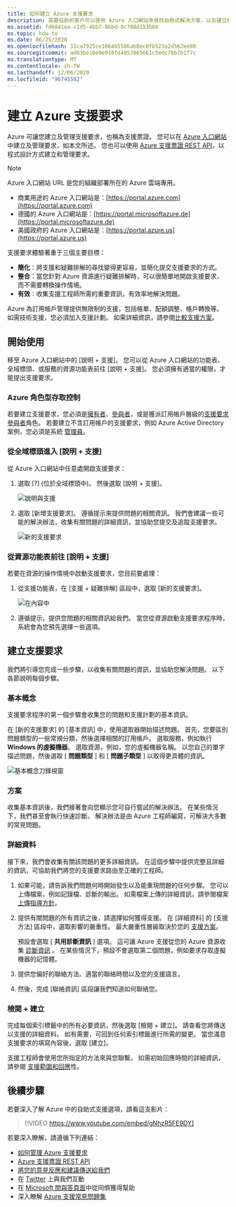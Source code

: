 ```yaml
---
title: 如何建立 Azure 支援要求
description: 需要協助的客戶可以使用 Azure 入口網站來尋找自助式解決方案，以及建立和管理支援要求。
ms.assetid: fd6841ea-c1d5-4bb7-86bd-0c708d193b89
ms.topic: how-to
ms.date: 06/25/2020
ms.openlocfilehash: 11ca7925ce1664b5586ab8ec0fb523a2d562ee80
ms.sourcegitcommit: ad83be10e9e910fd4853965661c5edc7bb7b1f7c
ms.translationtype: MT
ms.contentlocale: zh-TW
ms.lasthandoff: 12/06/2020
ms.locfileid: "96745582"
---
```

# <a name="create-an-azure-support-request"></a>建立 Azure 支援要求

Azure 可讓您建立及管理支援要求，也稱為支援票證。 您可以在 [Azure 入口網站](https://portal.azure.com)中建立及管理要求，如本文所述。 您也可以使用 [Azure 支援票證 REST API](/rest/api/support)，以程式設計方式建立和管理要求。

> [!NOTE]
> Azure 入口網站 URL 是您的組織部署所在的 Azure 雲端專用。
>
>* 商業用途的 Azure 入口網站是：[https://portal.azure.com](https://portal.azure.com)
>* 德國的 Azure 入口網站是：[https://portal.microsoftazure.de](https://portal.microsoftazure.de)
>* 美國政府的 Azure 入口網站是：[https://portal.azure.us](https://portal.azure.us)

支援要求體驗著重于三個主要目標：

* **簡化**：將支援和疑難排解的尋找變得更容易，並簡化提交支援要求的方式。
* **整合**：當您針對 Azure 資源進行疑難排解時，可以很簡單地開啟支援要求，而不需要轉換操作情境。
* **有效**︰收集支援工程師所需的重要資訊，有效率地解決問題。

Azure 為訂用帳戶管理提供無限制的支援，包括帳單、配額調整、帳戶轉換等。 如需技術支援，您必須加入支援計劃。 如需詳細資訊，請參閱[比較支援方案](https://azure.microsoft.com/support/plans)。

## <a name="getting-started"></a>開始使用

移至 Azure 入口網站中的 [說明 + 支援]。 您可以從 Azure 入口網站的功能表、全域標頭、或服務的資源功能表前往 [說明 + 支援]。 您必須擁有適當的權限，才能提出支援要求。

### <a name="azure-role-based-access-control"></a>Azure 角色型存取控制

若要建立支援要求，您必須是[擁有者](../../role-based-access-control/built-in-roles.md#owner)、[參與者](../../role-based-access-control/built-in-roles.md#contributor)，或是獲派訂用帳戶層級的[支援要求參與者](../../role-based-access-control/built-in-roles.md#support-request-contributor)角色。 若要建立不含訂用帳戶的支援要求，例如 Azure Active Directory 案例，您必須是系統 [管理員](../../active-directory/roles/permissions-reference.md)。

### <a name="go-to-help--support-from-the-global-header"></a>從全域標頭進入 [說明 + 支援]

從 Azure 入口網站中任意處開啟支援要求：

1. 選取 [?] (位於全域標頭中)。 然後選取 [說明 + 支援]。

   ![說明與支援](./media/how-to-create-azure-support-request/helpandsupportnewlower.png)

1. 選取 [新增支援要求]。 遵循提示來提供問題的相關資訊。 我們會建議一些可能的解決辦法，收集有關問題的詳細資訊，並協助您提交及追蹤支援要求。

   ![新的支援要求](./media/how-to-create-azure-support-request/newsupportrequest2lower.png)

### <a name="go-to-help--support-from-a-resource-menu"></a>從資源功能表前往 [說明 + 支援]

若要在資源的操作情境中啟動支援要求，您目前要處理：

1. 從支援功能表，在 [支援 + 疑難排解] 區段中，選取 [新的支援要求]。

   ![在內容中](./media/how-to-create-azure-support-request/incontext2lower.png)

1. 遵循提示，提供您問題的相關資訊給我們。 當您從資源啟動支援要求程序時，系統會為您預先選擇一些選項。

## <a name="create-a-support-request"></a>建立支援要求

我們將引導您完成一些步驟，以收集有關問題的資訊，並協助您解決問題。 以下各節說明每個步驟。

### <a name="basics"></a>基本概念

支援要求程序的第一個步驟會收集您的問題和支援計劃的基本資訊。

在 [新的支援要求] 的 [基本資訊] 中，使用選取器開始描述問題。 首先，您要區別問題類型的一些常規分類，然後選擇相關的訂用帳戶。 選取服務，例如執行 **Windows 的虛擬機器**。 選取資源，例如，您的虛擬機器名稱。 以您自己的單字描述問題，然後選取 [ **問題類型** ] 和 [ **問題子類型** ] 以取得更具體的資訊。

![基本概念刀鋒視窗](./media/how-to-create-azure-support-request/basics2lower.png)

### <a name="solutions"></a>方案

收集基本資訊後，我們接著會向您顯示您可自行嘗試的解決辦法。 在某些情況下，我們甚至會執行快速診斷。 解決辦法是由 Azure 工程師編寫，可解決大多數的常見問題。

### <a name="details"></a>詳細資料

接下來，我們會收集有關該問題的更多詳細資訊。 在這個步驟中提供完整且詳細的資訊，可協助我們將您的支援要求路由至正確的工程師。

1. 如果可能，請告訴我們問題何時開始發生以及能重現問題的任何步驟。 您可以上傳檔案，例如記錄檔、診斷的輸出。 如需檔案上傳的詳細資訊，請參閱檔案 [上傳指導方針](how-to-manage-azure-support-request.md#file-upload-guidelines)。

1. 提供有關問題的所有資訊之後，請選擇如何獲得支援。 在 [詳細資料] 的 [支援方法] 區段中，選取影響的嚴重性。 最大嚴重性層級取決於您的 [支援方案](https://azure.microsoft.com/support/plans)。

    預設會選取 [ **共用診斷資訊** ] 選項。 這可讓 Azure 支援從您的 Azure 資源收集 [診斷資訊](https://azure.microsoft.com/support/legal/support-diagnostic-information-collection/) 。 在某些情況下，預設不會選取第二個問題，例如要求存取虛擬機器的記憶體。

1. 提供您偏好的聯絡方法、適當的聯絡時間以及您的支援語言。

1. 然後，完成 [聯絡資訊] 區段讓我們知道如何聯絡您。

### <a name="review--create"></a>檢閱 + 建立

完成每個索引標籤中的所有必要資訊，然後選取 [檢閱 + 建立]。 請查看您將傳送以支援的詳細資料。 如有需要，可回到任何索引標籤進行所需的變更。 當您滿意支援要求的填寫內容後，選取 [建立]。

支援工程師會使用您所指定的方法來與您聯繫。 如需初始回應時間的詳細資訊，請參閱 [支援範圍和回應](https://azure.microsoft.com/support/plans/response/)性。


## <a name="next-steps"></a>後續步驟

若要深入了解 Azure 中的自助式支援選項，請看這支影片：

> [!VIDEO https://www.youtube.com/embed/gNhzR5FE9DY]

若要深入瞭解，請遵循下列連結：

* [如何管理 Azure 支援要求](how-to-manage-azure-support-request.md)
* [Azure 支援票證 REST API](/rest/api/support)
* [將您的意見反應和建議傳送給我們](https://feedback.azure.com/forums/266794-support-feedback)
* 在 [Twitter](https://twitter.com/azuresupport) 上與我們互動
* 在 [Microsoft 問與答頁面](/answers/products/azure)中從同儕獲得幫助
* 深入瞭解 [Azure 支援常見問題集](https://azure.microsoft.com/support/faq)